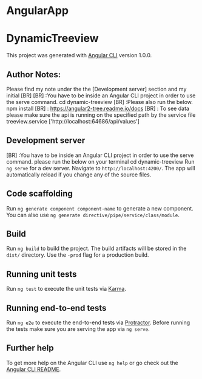 # AngularApp


# DynamicTreeview

This project was generated with [Angular CLI](https://github.com/angular/angular-cli) version 1.0.0.

## Author Notes:

Please find my note under the  the [Development server] section and my initial [BR]
[BR] :You have to be inside an Angular CLI project in order to use the serve command.
cd dynamic-treeview
[BR] :Please also run the below.
npm install
[BR] : https://angular2-tree.readme.io/docs
[BR] : To see data please make sure the api is running on the specified path by the service
       file treeview.service ['http://localhost:64686/api/values']
       

## Development server

[BR] :You have to be inside an Angular CLI project in order to use the serve command.
please run the below on your terminal
cd dynamic-treeview
Run `ng serve` for a dev server. Navigate to `http://localhost:4200/`. The app will automatically reload if you change any of the source files.

## Code scaffolding

Run `ng generate component component-name` to generate a new component. You can also use `ng generate directive/pipe/service/class/module`.

## Build

Run `ng build` to build the project. The build artifacts will be stored in the `dist/` directory. Use the `-prod` flag for a production build.

## Running unit tests

Run `ng test` to execute the unit tests via [Karma](https://karma-runner.github.io).

## Running end-to-end tests

Run `ng e2e` to execute the end-to-end tests via [Protractor](http://www.protractortest.org/).
Before running the tests make sure you are serving the app via `ng serve`.

## Further help

To get more help on the Angular CLI use `ng help` or go check out the [Angular CLI README](https://github.com/angular/angular-cli/blob/master/README.md).
